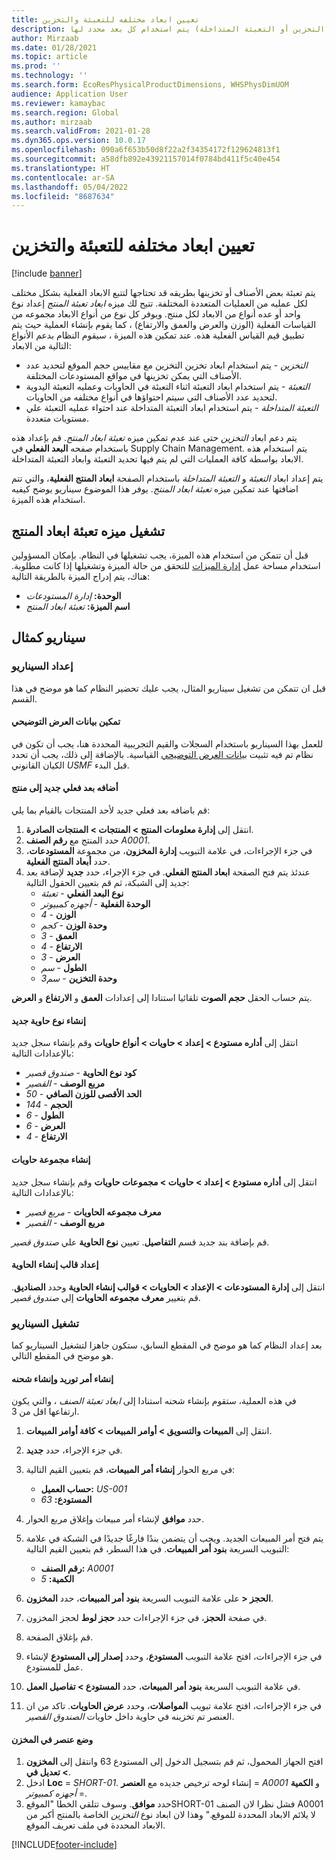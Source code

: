 ```yaml
---
title: تعيين ابعاد مختلفه للتعبئة والتخزين
description: يوضح هذا الموضوع كيفيه تحديد العملية (التعبئة أو التخزين أو التعبئة المتداخلة) يتم استخدام كل بعد محدد لها.
author: Mirzaab
ms.date: 01/28/2021
ms.topic: article
ms.prod: ''
ms.technology: ''
ms.search.form: EcoResPhysicalProductDimensions, WHSPhysDimUOM
audience: Application User
ms.reviewer: kamaybac
ms.search.region: Global
ms.author: mirzaab
ms.search.validFrom: 2021-01-28
ms.dyn365.ops.version: 10.0.17
ms.openlocfilehash: 090a6f653b50d8f22a2f34354172f129624813f1
ms.sourcegitcommit: a58dfb892e43921157014f0784bd411f5c40e454
ms.translationtype: HT
ms.contentlocale: ar-SA
ms.lasthandoff: 05/04/2022
ms.locfileid: "8687634"
---
```

# <a name="set-different-dimensions-for-packing-and-storage"></a>تعيين ابعاد مختلفه للتعبئة والتخزين

[!include [banner](../../includes/banner.md)]

يتم تعبئة بعض الأصناف أو تخزينها بطريقه قد تحتاجها لتتبع الابعاد الفعلية بشكل مختلف لكل عمليه من العمليات المتعددة المختلفة. تتيح لك ميزه *ابعاد تعبئة المنتج* إعداد نوع واحد أو عده أنواع من الابعاد لكل منتج. ويوفر كل نوع من أنواع الابعاد مجموعه من القياسات الفعلية (الوزن والعرض والعمق والارتفاع) ، كما يقوم بإنشاء العملية حيث يتم تطبيق قيم القياس الفعلية هذه. عند تمكين هذه الميزة ، سيقوم النظام بدعم الأنواع التالية من الابعاد:

- *التخزين* - يتم استخدام ابعاد تخزين التخزين مع مقاييس حجم الموقع لتحديد عدد الأصناف التي يمكن تخزينها في مواقع المستودعات المختلفة.
- *التعبئة* - يتم استخدام ابعاد التعبئة اثناء التعبئة في الحاويات وعمليه التعبئة اليدوية لتحديد عدد الأصناف التي سيتم احتواؤها في أنواع مختلفه من الحاويات.
- *التعبئة المتداخلة* - يتم استخدام ابعاد التعبئة المتداخلة عند احتواء عمليه التعبئة علي مستويات متعددة.

يتم دعم ابعاد *التخزين* حتى عند عدم تمكين ميزه *تعبئة ابعاد المنتج*. قم بإعداد هذه باستخدام صفحه **البعد الفعلي** في Supply Chain Management. يتم استخدام هذه الابعاد بواسطة كافة العمليات التي لم يتم فيها تحديد التعبئة وابعاد التعبئة المتداخلة.

يتم إعداد ابعاد *التعبئة* و *التعبئة المتداخلة* باستخدام الصفحة **ابعاد المنتج الفعلية**، والتي تتم اضافتها عند تمكين ميزه *تعبئة ابعاد المنتج*.
يوفر هذا الموضوع سيناريو يوضح كيفيه استخدام هذه الميزة.

## <a name="turn-on-the-packaging-product-dimensions-feature"></a>تشغيل ميزه تعبئة ابعاد المنتج

قبل أن تتمكن من استخدام هذه الميزة، يجب تشغيلها في النظام. بإمكان المسؤولين استخدام مساحة عمل [إدارة الميزات](../../fin-ops-core/fin-ops/get-started/feature-management/feature-management-overview.md) للتحقق من حالة الميزة وتشغيلها إذا كانت مطلوبة. هناك، يتم إدراج الميزة بالطريقة التالية:

- **الوحدة:** *إدارة المستودعات*
- **اسم الميزة:** *تعبئة ابعاد المنتج*

## <a name="example-scenario"></a>سيناريو كمثال

### <a name="set-up-the-scenario"></a>إعداد السيناريو

قبل ان تتمكن من تشغيل سيناريو المثال، يجب عليك تحضير النظام كما هو موضح في هذا القسم.

#### <a name="enable-demo-data"></a>تمكين بيانات العرض التوضيحي

للعمل بهذا السيناريو باستخدام السجلات والقيم التجريبية المحددة هنا، يجب أن تكون في نظام تم فيه تثبيت [بيانات العرض التوضيحي](../../fin-ops-core/dev-itpro/deployment/deploy-demo-environment.md) القياسية. بالإضافة إلى ذلك، يجب أن تحدد الكيان القانوني *USMF* قبل البدء.

#### <a name="add-a-new-physical-dimension-to-a-product"></a>أضافه بعد فعلي جديد إلى منتج

قم باضافه بعد فعلي جديد لأحد المنتجات بالقيام بما يلي:

1. انتقل إلى **إدارة معلومات المنتج‬ \> المنتجات \> المنتجات الصادرة**.
1. حدد المنتج مع **رقم الصنف** *A0001*.
1. في جزء الإجراءات، في علامة التبويب **إدارة المخزون**، من مجموعة **المستودعات**، حدد **أبعاد المنتج الفعلية**.
1. عندئذ يتم فتح الصفحة **ابعاد المنتج الفعلي**. في جزء الإجراء، حدد **جديد** لإضافة بعد جديد إلى الشبكة، ثم قم بتعيين الحقول التالية:
    - **نوع البعد الفعلي** - *تعبئة*
    - **الوحدة الفعلية** - *أجهزه كمبيوتر*
    - **الوزن** - *4*
    - **وحدة الوزن** - *كجم*
    - **العمق** - *3*
    - **الارتفاع** - *4*
    - **العرض** - *3*
    - **الطول** - *سم*
    - **وحدة التخزين** - *سم3*

يتم حساب الحقل **حجم الصوت** تلقائيا استنادا إلى إعدادات **العمق** و **الارتفاع** و **العرض**.

#### <a name="create-a-new-container-type"></a>إنشاء نوع حاوية جديد

انتقل إلى **أداره مستودع \> إعداد \> حاويات \> أنواع حاويات** وقم بإنشاء سجل جديد بالإعدادات التالية:

- **كود نوع الحاوية** - *صندوق قصير‎*
- **مربع الوصف** - *القصير*
- **الحد الأقصى للوزن الصافي** - *50*
- **الحجم** - *144*
- **الطول** - *6*
- **العرض** - *6*
- **الارتفاع** - *4*

#### <a name="create-a-container-group"></a>إنشاء مجموعة حاويات

انتقل إلى **أداره مستودع \> إعداد \> حاويات \> مجموعات حاويات** وقم بإنشاء سجل جديد بالإعدادات التالية:

- **معرف مجموعه الحاويات** - *مربع قصير*
- **مربع الوصف** - *القصير*

قم بإضافة بند جديد قسم **التفاصيل**. تعيين **نوع الحاوية** علي *صندوق قصير*.

#### <a name="set-up-a-container-build-template"></a>إعداد قالب إنشاء الحاوية

انتقل إلى **إدارة المستودعات \> الإعداد \> الحاويات \> ‏‫قوالب إنشاء الحاوية**‬ وحدد **الصناديق**. قم بتغيير **معرف مجموعه الحاويات** إلى *صندوق قصير*.

### <a name="run-the-scenario"></a>تشغيل السيناريو

بعد إعداد النظام كما هو موضح في المقطع السابق، ستكون جاهزا لتشغيل السيناريو كما هو موضح في المقطع التالي.

#### <a name="create-a-sales-order-and-create-a-shipment"></a>إنشاء أمر توريد وإنشاء شحنه

في هذه العملية، ستقوم بإنشاء شحنه استنادا إلى *ابعاد تعبئة الصنف* ، والتي يكون ارتفاعها اقل من 3.

1. انتقل إلى **المبيعات والتسويق \> أوامر المبيعات \> كافة أوامر المبيعات‬**.
1. في جزء الإجراء، حدد **جديد**.
1. في مربع الحوار **إنشاء أمر المبيعات**، قم بتعيين القيم التالية:

    - **حساب العميل:** *US-001*
    - **المستودع:** *63*

1. حدد **موافق** لإنشاء أمر مبيعات وإغلاق مربع الحوار.
1. يتم فتح أمر المبيعات الجديد. ويجب أن يتضمن بندًا فارغًا جديدًا في الشبكة في علامة التبويب السريعة **بنود أمر المبيعات**. في هذا السطر، قم بتعيين القيم التالية:

    - **رقم الصنف:** *A0001*
    - **الكمية:** *5*

1. على علامة التبويب السريعة **بنود أمر المبيعات**، حدد **المخزون‏‎ \> الحجز**.
1. في صفحة **الحجز**، في جزء الإجراءات حدد **حجز لوط** لحجز المخزون.
1. قم بإغلاق الصفحة.
1. في جزء الإجراءات، افتح علامة التبويب **المستودع**، وحدد **إصدار إلى المستودع‬** لإنشاء عمل للمستودع.
1. في علامة التبويب السريعة **بنود أمر المبيعات**، حدد **المستودع \> تفاصيل العمل**.
1. في جزء الإجراءات، افتح علامة تبويب **المواصلات**، وحدد **عرض الحاويات**. تاكد من ان العنصر تم تخزينه في حاوية داخل حاويات *الصندوق القصير*.

#### <a name="place-an-item-into-storage"></a>وضع عنصر في المخزن

1. افتح الجهاز المحمول، ثم قم بتسجيل الدخول إلى المستودع 63 وانتقل إلى **المخزون \> تعديل في**.
1. ادخل **Loc** = *SHORT-01*. إنشاء لوحه ترخيص جديده مع **العنصر** = *A0001* و **الكمية** = *أجهزه كمبيوتر*.
1. حدد **موافق**. وسوف تتلقي الخطا "الموقعSHORT-01 فشل نظرا لان الصنف A0001 لا يلائم الابعاد المحددة للموقع." وهذا لان ابعاد نوع *التخزين* الخاصة بالمنتج أكبر من الابعاد المحددة في ملف تعريف الموقع.


[!INCLUDE[footer-include](../../includes/footer-banner.md)]